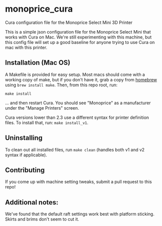 # monoprice_cura
Cura configuration file for the Monoprice Select Mini 3D Printer

This is a simple json configuration file for the Monoprice Select Mini that works with Cura on Mac.  We're still experimenting with this machine, but this config file will set up a good baseline for anyone trying to use Cura on mac with this printer.

## Installation (Mac OS)
A Makefile is provided for easy setup. Most macs should come with a working copy of make, but if you don't have it, grab a copy from [homebrew](https://brew.sh) using `brew install make`. Then, from this repo root, run:

`make install`

... and then restart Cura. You should see "Monoprice" as a manufacturer under the "Manage Printers" screen.

Cura versions lower than 2.3 use a different syntax for printer definition files. To install that, run: `make install_v1`.

## Uninstalling
To clean out all installed files, run `make clean` (handles both v1 and v2 syntax if applicable).

## Contributing
If you come up with machine setting tweaks, submit a pull request to this repo!

## Additional notes:
We've found that the default raft settings work best with platform sticking.  Skirts and brims don't seem to cut it.
